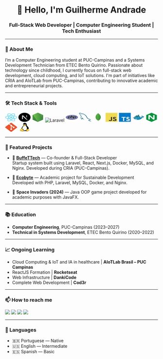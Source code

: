 <h1 align="center">👋 Hello, I'm Guilherme Andrade</h1>
<h3 align="center">Full-Stack Web Developer | Computer Engineering Student | Tech Enthusiast</h3>

---

### 🧠 About Me

I’m a Computer Engineering student at PUC-Campinas and a Systems Development Technician from ETEC Bento Quirino. Passionate about technology since childhood, I currently focus on full-stack web development, cloud computing, and IoT solutions. I'm part of initiatives like CRIA and AIoTLab from PUC-Campinas, contributing to innovative academic and entrepreneurial projects.

---

### 🛠️ Tech Stack & Tools

<div align="left">
  <img src="https://raw.githubusercontent.com/devicons/devicon/master/icons/react/react-original.svg" height="30" width="40" alt="React"/>
  <img src="https://raw.githubusercontent.com/devicons/devicon/master/icons/nextjs/nextjs-original.svg" height="30" width="40" alt="Next.js"/>
  <img src="https://raw.githubusercontent.com/devicons/devicon/master/icons/nodejs/nodejs-original.svg" height="30" width="40" alt="Node.js"/>
  <img src="https://cdn.jsdelivr.net/gh/devicons/devicon@latest/icons/laravel/laravel-original.svg" height="30" width="40" alt="Laravel"/>
  <img src="https://raw.githubusercontent.com/devicons/devicon/master/icons/php/php-original.svg" height="30" width="40" alt="PHP"/>
  <img src="https://raw.githubusercontent.com/devicons/devicon/master/icons/mysql/mysql-original.svg" height="30" width="40" alt="MySQL"/>
  <img src="https://raw.githubusercontent.com/devicons/devicon/master/icons/mongodb/mongodb-original.svg" height="30" width="40" alt="MongoDB"/>
  <img src="https://raw.githubusercontent.com/devicons/devicon/master/icons/javascript/javascript-original.svg" height="30" width="40" alt="JavaScript"/>
  <img src="https://raw.githubusercontent.com/devicons/devicon/master/icons/typescript/typescript-original.svg" height="30" width="40" alt="TypeScript"/>
  <img src="https://raw.githubusercontent.com/devicons/devicon/master/icons/docker/docker-original.svg" height="30" width="40" alt="Docker"/>
  <img src="https://raw.githubusercontent.com/devicons/devicon/master/icons/nginx/nginx-original.svg" height="30" width="40" alt="Nginx"/>
  <img src="https://raw.githubusercontent.com/devicons/devicon/master/icons/git/git-original.svg" height="30" width="40" alt="Git"/>
  <img src="https://raw.githubusercontent.com/devicons/devicon/master/icons/linux/linux-original.svg" height="30" width="40" alt="Linux"/>
</div>

---

### 🚀 Featured Projects

- 🧁 [**BuffeTTech**](https://buffettech.com.br) — Co-founder & Full-Stack Developer  
  Startup system built using Laravel, React, Next.js, Docker, MySQL, and Nginx. Developed during CRIA (PUC-Campinas).

- 🌱 [**Ecobyte**](https://ecobyte.blog) — Academic project for Sustainable Development  
  Developed with PHP, Laravel, MySQL, Docker, and Nginx.

- 👾 **Space Invaders (2024)** — Java OOP game project developed for academic purposes with JavaFX.

---

### 📚 Education

- **Computer Engineering**, PUC-Campinas (2023–2027)  
- **Technical in Systems Development**, ETEC Bento Quirino (2020–2022)

---

### 📈 Ongoing Learning

- Cloud Computing & IoT and IA in healthcare | **AIoTLab Brasil – PUC Campinas**
- ReactJS Formation | **Rocketseat**
- Web Infrastructure | **DankiCode**
- Complete Web Development | **Cod3r**

---

### 📫 How to reach me

<div align="left">
  <a href="mailto:guiandradeemail@gmail.com"><img src="https://img.shields.io/badge/Email-D14836?style=for-the-badge&logo=gmail&logoColor=white" /></a>
  <a href="https://www.linkedin.com/in/guiandradedev/"><img src="https://img.shields.io/badge/LinkedIn-0077B5?style=for-the-badge&logo=linkedin&logoColor=white" /></a>
  <a href="https://github.com/guiandradedev"><img src="https://img.shields.io/badge/GitHub-100000?style=for-the-badge&logo=github&logoColor=white" /></a>
  <a href="molian.com.br/portfolio"><img src="https://img.shields.io/website?label=Portfolio&style=for-the-badge&url=https://www.molian.com.br/portfolio" /></a>
</div>

---

### 💬 Languages

- 🇧🇷 Portuguese — Native  
- 🇺🇸 English — Intermediate  
- 🇪🇸 Spanish — Basic

